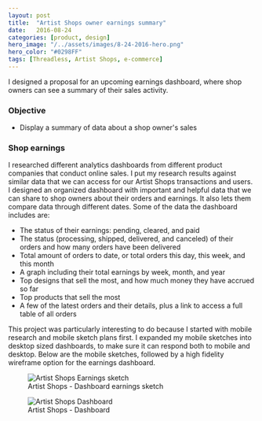```yaml
---
layout: post
title:  "Artist Shops owner earnings summary"
date:   2016-08-24
categories: [product, design]
hero_image: "/../assets/images/8-24-2016-hero.png"
hero_color: "#0298FF"
tags: [Threadless, Artist Shops, e-commerce]
---
```

I designed a proposal for an upcoming earnings dashboard, where shop owners can see a summary of their sales activity.

### Objective
* Display a summary of data about a shop owner's sales

### Shop earnings
I researched different analytics dashboards from different product companies that conduct online sales. I put my research results against similar data that we can access for our Artist Shops transactions and users. I designed an organized dashboard with important and helpful data that we can share to shop owners about their orders and earnings. It also lets them compare data through different dates. Some of the data the dashboard includes are:

* The status of their earnings: pending, cleared, and paid
* The status (processing, shipped, delivered, and canceled) of their orders and how many orders have been delivered
* Total amount of orders to date, or total orders this day, this week, and this month
* A graph including their total earnings by week, month, and year
* Top designs that sell the most, and how much money they have accrued so far
* Top products that sell the most
* A few of the latest orders and their details, plus a link to access a full table of all orders

This project was particularly interesting to do because I started with mobile research and mobile sketch plans first. I expanded my mobile sketches into desktop sized dashboards, to make sure it can respond both to mobile and desktop. Below are the mobile sketches, followed by a high fidelity wireframe option for the earnings dashboard.

<figure>
	<img src="../../../../../../assets/images/earnings-scan.jpg" title="Artist Shops Earnings sketch" />
	<figcaption class="media-caption center">Artist Shops - Dashboard earnings sketch</figcaption>
</figure>

<figure>
	<img src="../../../../../../assets/images/dashboard-2.jpg" title="Artist Shops Dashboard" />
	<figcaption class="media-caption center">Artist Shops - Dashboard</figcaption>
</figure>
